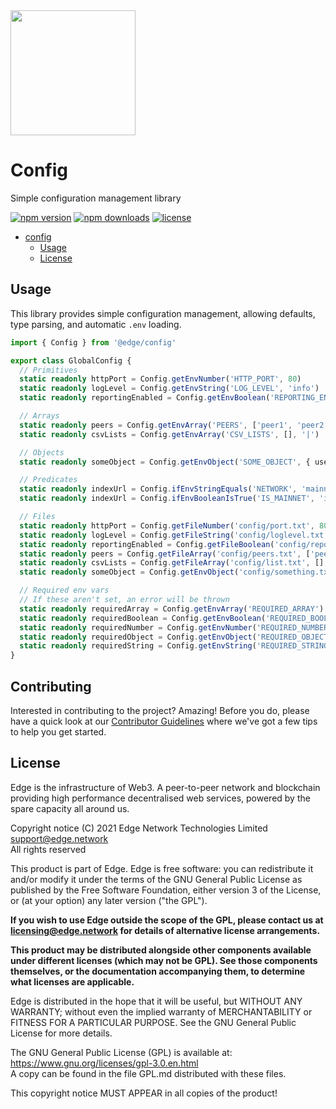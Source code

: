 <img src="https://cdn.edge.network/assets/img/edge-logo-green.svg" width="200">

# Config

Simple configuration management library

[![npm version](https://img.shields.io/npm/v/@edge/config)](https://www.npmjs.com/package/@edge/config) [![npm downloads](https://img.shields.io/npm/dt/@edge/config)](https://www.npmjs.com/package/@edge/config) [![license](https://img.shields.io/npm/l/@edge/config)](LICENSE.md)

- [config](#config)
  - [Usage](#usage)
  - [License](#license)

## Usage

This library provides simple configuration management, allowing defaults, type parsing, and automatic `.env` loading.

```typescript
import { Config } from '@edge/config'

export class GlobalConfig {
  // Primitives
  static readonly httpPort = Config.getEnvNumber('HTTP_PORT', 80)
  static readonly logLevel = Config.getEnvString('LOG_LEVEL', 'info')
  static readonly reportingEnabled = Config.getEnvBoolean('REPORTING_ENABLED', true)

  // Arrays
  static readonly peers = Config.getEnvArray('PEERS', ['peer1', 'peer2'])
  static readonly csvLists = Config.getEnvArray('CSV_LISTS', [], '|')

  // Objects
  static readonly someObject = Config.getEnvObject('SOME_OBJECT', { useful: true, reason: 'provides good utility' })

  // Predicates
  static readonly indexUrl = Config.ifEnvStringEquals('NETWORK', 'mainnet', 'index.xe.network', 'index.test.network')
  static readonly indexUrl = Config.ifEnvBooleanIsTrue('IS_MAINNET', 'index.xe.network', 'index.test.network')

  // Files
  static readonly httpPort = Config.getFileNumber('config/port.txt', 80)
  static readonly logLevel = Config.getFileString('config/loglevel.txt', 'info')
  static readonly reportingEnabled = Config.getFileBoolean('config/reporting.txt', true)
  static readonly peers = Config.getFileArray('config/peers.txt', ['peer1', 'peer2'])
  static readonly csvLists = Config.getFileArray('config/list.txt', [], '|')
  static readonly someObject = Config.getEnvObject('config/something.txt', { useful: true, reason: 'provides good utility' })

  // Required env vars
  // If these aren't set, an error will be thrown
  static readonly requiredArray = Config.getEnvArray('REQUIRED_ARRAY')
  static readonly requiredBoolean = Config.getEnvBoolean('REQUIRED_BOOLEAN')
  static readonly requiredNumber = Config.getEnvNumber('REQUIRED_NUMBER')
  static readonly requiredObject = Config.getEnvObject('REQUIRED_OBJECT')
  static readonly requiredString = Config.getEnvString('REQUIRED_STRING')
}
```

## Contributing

Interested in contributing to the project? Amazing! Before you do, please have a quick look at our [Contributor Guidelines](CONTRIBUTING.md) where we've got a few tips to help you get started.

## License

Edge is the infrastructure of Web3. A peer-to-peer network and blockchain providing high performance decentralised web services, powered by the spare capacity all around us.

Copyright notice
(C) 2021 Edge Network Technologies Limited <support@edge.network><br />
All rights reserved

This product is part of Edge.
Edge is free software: you can redistribute it and/or modify it under the terms of the GNU General Public License as published by the Free Software Foundation, either version 3 of the License, or (at your option) any later version ("the GPL").

**If you wish to use Edge outside the scope of the GPL, please contact us at licensing@edge.network for details of alternative license arrangements.**

**This product may be distributed alongside other components available under different licenses (which may not be GPL). See those components themselves, or the documentation accompanying them, to determine what licenses are applicable.**

Edge is distributed in the hope that it will be useful, but WITHOUT ANY WARRANTY; without even the implied warranty of MERCHANTABILITY or FITNESS FOR A PARTICULAR PURPOSE. See the GNU General Public License for more details.

The GNU General Public License (GPL) is available at: https://www.gnu.org/licenses/gpl-3.0.en.html<br />
A copy can be found in the file GPL.md distributed with
these files.

This copyright notice MUST APPEAR in all copies of the product!

